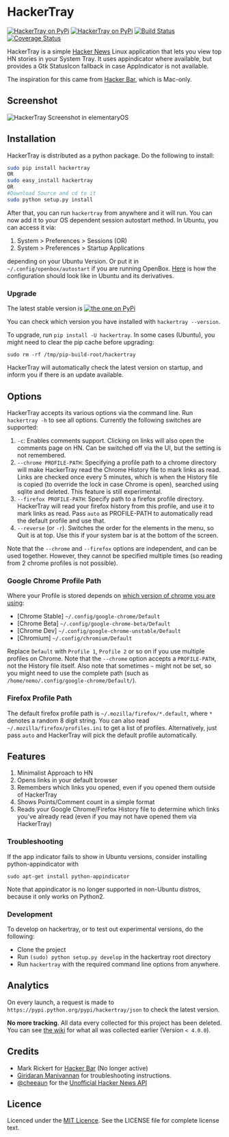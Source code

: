 # HackerTray

[![HackerTray on PyPi](https://pypip.in/v/hackertray/badge.png)](https://pypi.python.org/pypi/hackertray/)
[![HackerTray on PyPi](https://pypip.in/d/hackertray/badge.png)](https://pypi.python.org/pypi/hackertray/)
[![Build Status](https://travis-ci.org/captn3m0/hackertray.png)](https://travis-ci.org/captn3m0/hackertray) [![Coverage Status](https://coveralls.io/repos/github/captn3m0/hackertray/badge.svg?branch=master)](https://coveralls.io/github/captn3m0/hackertray?branch=master)

HackerTray is a simple [Hacker News](https://news.ycombinator.com/) Linux application
that lets you view top HN stories in your System Tray. It uses appindicator where available,
but provides a Gtk StatusIcon fallback in case AppIndicator is not available.

The inspiration for this came from [Hacker Bar](http://hackerbarapp.com), which is Mac-only.

## Screenshot

![HackerTray Screenshot in elementaryOS](http://i.imgur.com/63l3qXV.png)

## Installation

HackerTray is distributed as a python package. Do the following to install:

```sh
sudo pip install hackertray
OR
sudo easy_install hackertray
OR
#Download Source and cd to it
sudo python setup.py install
```

After that, you can run `hackertray` from anywhere and it will run. You can
now add it to your OS dependent session autostart method. In Ubuntu, you can
access it via:

1.  System > Preferences > Sessions
    (OR)
2.  System > Preferences > Startup Applications

depending on your Ubuntu Version. Or put it in `~/.config/openbox/autostart`
if you are running OpenBox. [Here](http://imgur.com/mnhIzDK) is how the
configuration should look like in Ubuntu and its derivatives.

### Upgrade

The latest stable version is [![the one on PyPi](https://pypip.in/v/hackertray/badge.png)](https://pypi.python.org/pypi/hackertray/)

You can check which version you have installed with `hackertray --version`.

To upgrade, run `pip install -U hackertray`. In some cases (Ubuntu), you might
need to clear the pip cache before upgrading:

`sudo rm -rf /tmp/pip-build-root/hackertray`

HackerTray will automatically check the latest version on startup, and inform you if there is an update available.

## Options

HackerTray accepts its various options via the command line. Run `hackertray -h` to see all options. Currently the following switches are supported:

1.  `-c`: Enables comments support. Clicking on links will also open the comments page on HN. Can be switched off via the UI, but the setting is not remembered.
2.  `--chrome PROFILE-PATH`: Specifying a profile path to a chrome directory will make HackerTray read the Chrome History file to mark links as read. Links are checked once every 5 minutes, which is when the History file is copied (to override the lock in case Chrome is open), searched using sqlite and deleted. This feature is still experimental.
3.  `--firefox PROFILE-PATH`: Specify path to a firefox profile directory. HackerTray will read your firefox history from this profile, and use it to mark links as read. Pass `auto` as PROFILE-PATH to automatically read the default profile and use that.
4. `--reverse` (or `-r`). Switches the order for the elements in the menu, so Quit is at top. Use this if your system bar is at the bottom of the screen.

Note that the `--chrome` and `--firefox` options are independent, and can be used together. However, they cannot be specified multiple times (so reading from 2 chrome profiles is not possible).

### Google Chrome Profile Path

Where your Profile is stored depends on [which version of chrome you are using](https://chromium.googlesource.com/chromium/src.git/+/62.0.3202.58/docs/user_data_dir.md#linux):

- [Chrome Stable] `~/.config/google-chrome/Default`
- [Chrome Beta] `~/.config/google-chrome-beta/Default`
- [Chrome Dev] `~/.config/google-chrome-unstable/Default`
- [Chromium] `~/.config/chromium/Default`

Replace `Default` with `Profile 1`, `Profile 2` or so on if you use multiple profiles on Chrome. Note that the `--chrome` option accepts a `PROFILE-PATH`, not the History file itself. Also note that sometimes `~` might not be set, so you might need to use the complete path (such as `/home/nemo/.config/google-chrome/Default/`).

### Firefox Profile Path

The default firefox profile path is `~/.mozilla/firefox/*.default`, where `*` denotes a random 8 digit string. You can also read `~/.mozilla/firefox/profiles.ini` to get a list of profiles. Alternatively, just pass `auto` and HackerTray will pick the default profile automatically.

## Features

1.  Minimalist Approach to HN
2.  Opens links in your default browser
3.  Remembers which links you opened, even if you opened them outside of HackerTray
4.  Shows Points/Comment count in a simple format
5.  Reads your Google Chrome/Firefox History file to determine which links you've already read (even if you may not have opened them via HackerTray)

### Troubleshooting

If the app indicator fails to show in Ubuntu versions, consider installing
python-appindicator with

`sudo apt-get install python-appindicator`

Note that appindicator is no longer supported in non-Ubuntu distros, because it only works on Python2.

### Development

To develop on hackertray, or to test out experimental versions, do the following:

-   Clone the project
-   Run `(sudo) python setup.py develop` in the hackertray root directory
-   Run `hackertray` with the required command line options from anywhere.

## Analytics

On every launch, a request is made to `https://pypi.python.org/pypi/hackertray/json` to check the latest version.

**No more tracking**. All data every collected for this project has been deleted. You can see [the wiki](https://github.com/captn3m0/hackertray/wiki/Analytics) for what all was collected earlier (Version `< 4.0.0`).

## Credits

-   Mark Rickert for [Hacker Bar](http://hackerbarapp.com/) (No longer active)
-   [Giridaran Manivannan](https://github.com/ace03uec) for troubleshooting instructions.
-   [@cheeaun](https://github.com/cheeaun) for the [Unofficial Hacker News API](https://github.com/cheeaun/node-hnapi/)

## Licence

Licenced under the [MIT Licence](https://nemo.mit-license.org/). See the LICENSE file for complete license text.
